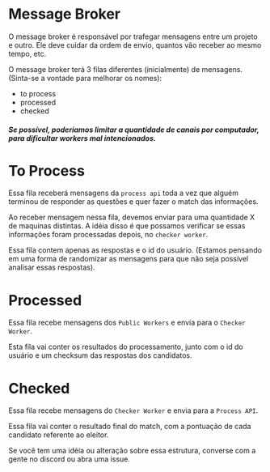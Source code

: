 # Message Broker

O message broker é responsável por trafegar mensagens entre um projeto e outro. Ele deve cuidar da ordem de envio, quantos vão receber ao mesmo tempo, etc.

O message broker terá 3 filas diferentes (inicialmente) de mensagens. (Sinta-se a vontade para melhorar os nomes):
  - to process
  - processed
  - checked

##### Se possível, poderiamos limitar a quantidade de canais por computador, para dificultar workers mal intencionados.

# To Process
Essa fila receberá mensagens da `process api` toda a vez que alguém terminou de responder as questões e quer fazer o match das informações.

Ao receber mensagem nessa fila, devemos enviar para uma quantidade X de maquinas distintas. A idéia disso é que possamos verificar se essas informações foram processadas depois, no `checker worker`.

Essa fila contem apenas as respostas e o id do usuário. (Estamos pensando em uma forma de randomizar as mensagens para que não seja possível analisar essas respostas).

# Processed
Essa fila recebe mensagens dos `Public Workers` e envia para o `Checker Worker`.

Esta fila vai conter os resultados do processamento, junto com o id do usuário e um checksum das respostas dos candidatos.

# Checked
Essa fila recebe mensagens do `Checker Worker` e envia para a `Process API`.

Essa fila vai conter o resultado final do match, com a pontuação de cada candidato referente ao eleitor.

Se você tem uma idéia ou alteração sobre essa estrutura, converse com a gente no discord ou abra uma issue.
